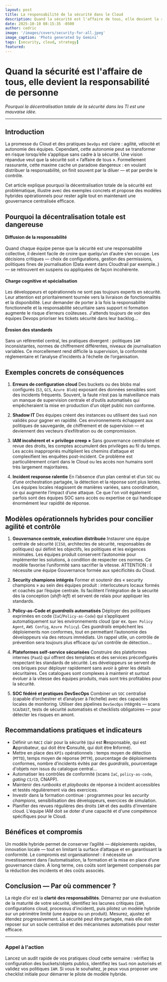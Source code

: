 ```yaml
---
layout: post
title: La responsabilité de la sécurité dans le Cloud
description: Quand la sécurité est l'affaire de tous, elle devient la responsabilité de personne. Pourquoi la décentralisation totale de la sécurité dans les TI est une mauvaise idée.
date: 2025-10-10 08:15:35 -0500
author: cedric
image: '/images/covers/security-for-all.jpeg'
image_caption: 'Photo generated by Gemini'
tags: [security, cloud, strategy]
featured:
---
```

# Quand la sécurité est l'affaire de tous, elle devient la responsabilité de personne

*Pourquoi la décentralisation totale de la sécurité dans les TI est une mauvaise idée.*

---

## Introduction

La promesse du Cloud et des pratiques `DevOps` est claire : agilité, vélocité et autonomie des équipes. Cependant, cette autonomie peut se transformer en risque lorsqu’elle s’applique sans cadre à la sécurité. Une vision répandue veut que la sécurité soit « l’affaire de tous ». Formellement rassurante, cette maxime cache un paradoxe dangereux : en voulant distribuer la responsabilité, on finit souvent par la diluer — et par perdre le contrôle.

Cet article explique pourquoi la décentralisation totale de la sécurité est problématique, illustre avec des exemples concrets et propose des modèles hybrides opérationnels pour rester agile tout en maintenant une gouvernance centralisée efficace.

## Pourquoi la décentralisation totale est dangereuse

#### Diffusion de la responsabilité
Quand chaque équipe pense que la sécurité est une responsabilité collective, il devient facile de croire que quelqu’un d’autre s’en occupe. Les décisions critiques — choix de configurations, gestion des permissions, politiques fines de journalisation  (Data event dans Cloudtrail par exemple..)  — se retrouvent en suspens ou appliquées de façon incohérente.

#### Charge cognitive et spécialisation
Les développeurs et opérationnels ne sont pas toujours experts en sécurité. Leur attention est prioritairement tournée vers la livraison de fonctionnalités et la disponibilité. Leur demander de porter à la fois la responsabilité fonctionnelle et la responsabilité sécuritaire sans support ni formation augmente le risque d’erreurs coûteuses. J'attends toujours de voir des équipes Devops prioriser les tickets sécurité dans leur backlog...

#### Érosion des standards
Sans un référentiel central, les pratiques divergent : politiques `IAM` inconsistantes, normes de chiffrement différentes, niveaux de journalisation variables. Ce morcellement rend difficile la supervision, la conformité réglementaire et l’analyse d’incidents à l’échelle de l’organisation.

## Exemples concrets de conséquences

1.  **Erreurs de configuration cloud** Des buckets ou des blobs mal configurés (`S3`, `GCS`, `Azure Blob`) exposant des données sensibles sont des incidents fréquents. Souvent, la faute n’est pas la malveillance mais un manque de supervision centrale et d’outils automatisés qui empêcheraient la mise en production d’un objet public non conforme.

2.  **Shadow IT** Des équipes créent des instances ou utilisent des `SaaS` non validés pour gagner en rapidité. Ces environnements échappent aux politiques de sauvegarde, de chiffrement et de supervision — et deviennent des vecteurs d’exfiltration ou de compromission.

3.  **IAM incohérent et « privilege creep »** Sans gouvernance centralisée et revue des droits, les comptes accumulent des privilèges au fil du temps. Les accès inappropriés multiplient les chemins d’attaque et complexifient les enquêtes post-incident. Ce problème est particulièrement criant dans le Cloud ou les accès non humains sont très largement majoritaires.

4.  **Incident response ralentie** En l’absence d’un plan central et d’un `SOC` ou d’une orchestration partagée, la détection et la réponse sont plus lentes. Les équipes locales réagissent de manières variées, sans coordination, ce qui augmente l’impact d’une attaque. Ce que l'on voit également parfois sont des équipes SOC sans accès ou expertise ce qui handicape énormément leur rapidité de réponse.

## Modèles opérationnels hybrides pour concilier agilité et contrôle

1.  **Gouvernance centrale, exécution distribuée** Instaurer une équipe centrale de sécurité (`CISO`, architectes de sécurité, responsables de politiques) qui définit les objectifs, les politiques et les exigences minimales. Les équipes produit conservent l’autonomie pour implémenter les solutions, à condition de respecter ces normes. Ce modèle favorise l’uniformité sans sacrifier la vitesse. ATTENTION : il nécessite une équipe Gouvernance formée aux spécificités du Cloud.

2.  **Security champions intégrés** Former et soutenir des « security champions » au sein des équipes produit : interlocuteurs locaux formés et coachés par l’équipe centrale. Ils facilitent l’intégration de la sécurité dès la conception (*shift-left*) et servent de relais pour appliquer les standards.

3.  **Policy-as-Code et *guardrails* automatisés** Déployer des politiques exprimées en code (`IaC`/`Policy-as-Code`) qui s’appliquent automatiquement sur les environnements cloud (par ex. `Open Policy Agent`, `AWS Config`, `Azure Policy`). Ces *guardrails* empêchent les déploiements non conformes, tout en permettant l’autonomie des développeurs via des retours immédiats. Un rappel utile, un contrôle de prévention sera toujours plus efficace qu'un contrôle de détection...

4.  **Plateformes self-service sécurisées** Construire des plateformes internes (`PaaS`) qui offrent des templates et des services préconfigurés respectant les standards de sécurité. Les développeurs se servent de ces briques pour déployer rapidement sans avoir à gérer les détails sécuritaires. Ces catalogues sont complexes à maintenir et surtout évoluer à la vitesse des équipes produits, mais sont très profitables pour la sécurité.

5.  **SOC fédéré et pratiques DevSecOps** Combiner un `SOC` centralisé (capable d’orchestrer et d’analyser à l’échelle) avec des capacités locales de monitoring. Utiliser des pipelines `DevSecOps` intégrés — scans `SCA`/`DAST`, tests de sécurité automatisés et checklists obligatoires — pour détecter les risques en amont.

## Recommandations pratiques et indicateurs

-   Définir un `RACI` clair pour la sécurité (qui est **R**esponsable, qui est **A**pprobateur, qui doit être **C**onsulté, qui doit être **I**nformé).
-   Mettre en place des `KPIs` opérationnels : temps moyen de détection (`MTTD`), temps moyen de réponse (`MTTR`), pourcentage de déploiements conformes, nombre d’incidents évités par des *guardrails*, pourcentage d'objets non issus du catalogue central...
-   Automatiser les contrôles de conformité (scans `IaC`, `policy-as-code`, *gating* `CI/CD`, CNAPP).
-   Maintenir des *runbooks* et *playbooks* de réponse à incident accessibles et testés régulièrement via des exercices.
-   Investir dans la formation continue : programmes pour les *security champions*, sensibilisation des développeurs, exercices de simulation.
-   Planifier des revues régulières des droits `IAM` et des audits d’inventaire cloud. L'équipe IAM doit se doter d'une capacité et d'une compétence spécifiques pour le Cloud.

## Bénéfices et compromis

Un modèle hybride permet de conserver l’agilité — déploiements rapides, innovation locale — tout en limitant la surface d’attaque et en garantissant la conformité. Le compromis est organisationnel : il nécessite un investissement dans l’automatisation, la formation et la mise en place d’une gouvernance claire. À long terme, ces coûts sont largement compensés par la réduction des incidents et des coûts associés.

## Conclusion — Par où commencer ?

La règle d’or est la **clarté des responsabilités**. Démarrez par une évaluation de la maturité de votre sécurité, identifiez les lacunes critiques (`IAM`, configurations cloud, processus d'incident), puis pilotez un modèle hybride sur un périmètre limité (une équipe ou un produit). Mesurez, ajustez et étendez progressivement. La sécurité peut être partagée, mais elle doit reposer sur un socle centralisé et des mécanismes automatisés pour rester efficace.

---

### **Appel à l'action**

Lancez un audit rapide de vos pratiques cloud cette semaine : vérifiez la configuration des buckets/objets publics, identifiez les `SaaS` non autorisés et validez vos politiques `IAM`. Si vous le souhaitez, je peux vous proposer une checklist initiale pour démarrer le pilote de modèle hybride.